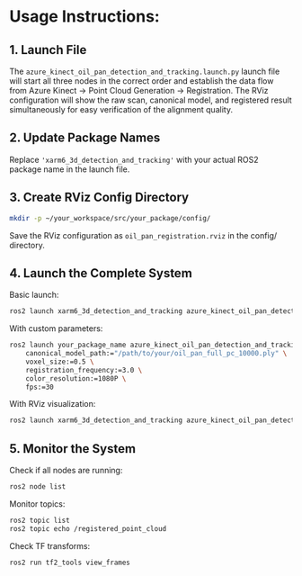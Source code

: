 # Usage Instructions:

## 1. Launch File

The `azure_kinect_oil_pan_detection_and_tracking.launch.py` launch file will start all three nodes in the correct order and establish the data flow from Azure Kinect → Point Cloud Generation → Registration. The RViz configuration will show the raw scan, canonical model, and registered result simultaneously for easy verification of the alignment quality.

## 2. Update Package Names

Replace `'xarm6_3d_detection_and_tracking'` with your actual ROS2 package name in the launch file.

## 3. Create RViz Config Directory

```bash
mkdir -p ~/your_workspace/src/your_package/config/
```

Save the RViz configuration as `oil_pan_registration.rviz` in the config/ directory.

## 4. Launch the Complete System

Basic launch:

```bash
ros2 launch xarm6_3d_detection_and_tracking azure_kinect_oil_pan_detection_and_tracking.launch.py
```

With custom parameters:

```bash
ros2 launch your_package_name azure_kinect_oil_pan_detection_and_tracking.launch.py \
    canonical_model_path:="/path/to/your/oil_pan_full_pc_10000.ply" \
    voxel_size:=0.5 \
    registration_frequency:=3.0 \
    color_resolution:=1080P \
    fps:=30
```

With RViz visualization:

```bash
ros2 launch xarm6_3d_detection_and_tracking azure_kinect_oil_pan_detection_and_tracking.launch.py use_rviz:=true
```

## 5. Monitor the System

Check if all nodes are running:

```bash
ros2 node list
```

Monitor topics:

```bash
ros2 topic list
ros2 topic echo /registered_point_cloud
```

Check TF transforms:

```bash
ros2 run tf2_tools view_frames
```